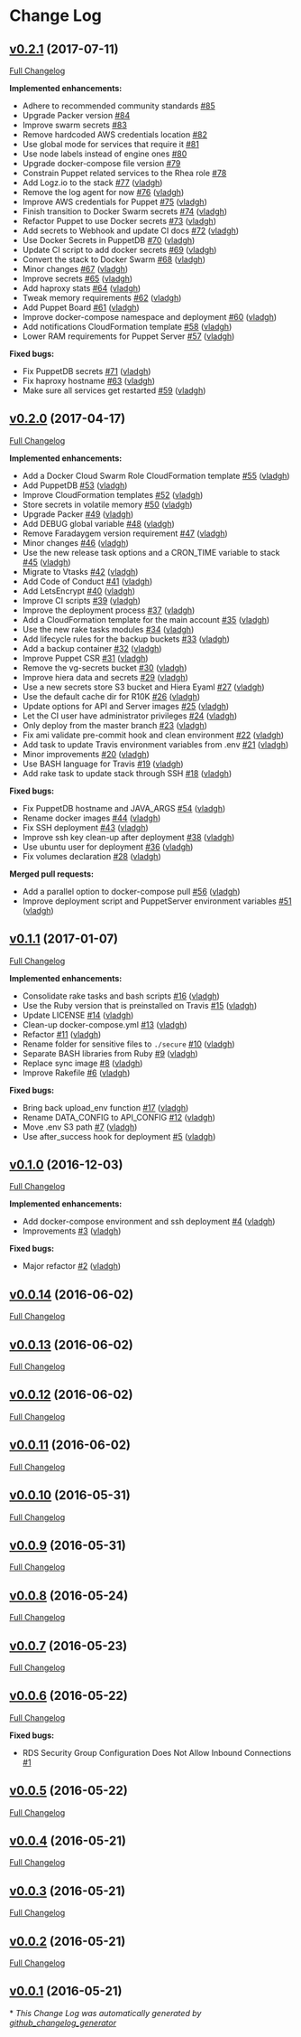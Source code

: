 # Change Log

## [v0.2.1](https://github.com/vghn/stack/tree/v0.2.1) (2017-07-11)
[Full Changelog](https://github.com/vghn/stack/compare/v0.2.0...v0.2.1)

**Implemented enhancements:**

- Adhere to recommended community standards [\#85](https://github.com/vghn/stack/issues/85)
- Upgrade Packer version [\#84](https://github.com/vghn/stack/issues/84)
- Improve swarm secrets [\#83](https://github.com/vghn/stack/issues/83)
- Remove hardcoded AWS credentials location [\#82](https://github.com/vghn/stack/issues/82)
- Use global mode for services that require it [\#81](https://github.com/vghn/stack/issues/81)
- Use node labels instead of engine ones [\#80](https://github.com/vghn/stack/issues/80)
- Upgrade docker-compose file version [\#79](https://github.com/vghn/stack/issues/79)
- Constrain Puppet related services to the Rhea role [\#78](https://github.com/vghn/stack/issues/78)
- Add Logz.io to the stack [\#77](https://github.com/vghn/stack/pull/77) ([vladgh](https://github.com/vladgh))
- Remove the log agent for now [\#76](https://github.com/vghn/stack/pull/76) ([vladgh](https://github.com/vladgh))
- Improve AWS credentials for Puppet [\#75](https://github.com/vghn/stack/pull/75) ([vladgh](https://github.com/vladgh))
- Finish transition to Docker Swarm secrets [\#74](https://github.com/vghn/stack/pull/74) ([vladgh](https://github.com/vladgh))
- Refactor Puppet to use Docker secrets [\#73](https://github.com/vghn/stack/pull/73) ([vladgh](https://github.com/vladgh))
- Add secrets to Webhook and update CI docs [\#72](https://github.com/vghn/stack/pull/72) ([vladgh](https://github.com/vladgh))
- Use Docker Secrets in PuppetDB [\#70](https://github.com/vghn/stack/pull/70) ([vladgh](https://github.com/vladgh))
- Update CI script to add docker secrets [\#69](https://github.com/vghn/stack/pull/69) ([vladgh](https://github.com/vladgh))
- Convert the stack to Docker Swarm [\#68](https://github.com/vghn/stack/pull/68) ([vladgh](https://github.com/vladgh))
- Minor changes [\#67](https://github.com/vghn/stack/pull/67) ([vladgh](https://github.com/vladgh))
- Improve secrets [\#65](https://github.com/vghn/stack/pull/65) ([vladgh](https://github.com/vladgh))
- Add haproxy stats [\#64](https://github.com/vghn/stack/pull/64) ([vladgh](https://github.com/vladgh))
- Tweak memory requirements [\#62](https://github.com/vghn/stack/pull/62) ([vladgh](https://github.com/vladgh))
- Add Puppet Board [\#61](https://github.com/vghn/stack/pull/61) ([vladgh](https://github.com/vladgh))
- Improve docker-compose namespace and deployment [\#60](https://github.com/vghn/stack/pull/60) ([vladgh](https://github.com/vladgh))
- Add notifications CloudFormation template [\#58](https://github.com/vghn/stack/pull/58) ([vladgh](https://github.com/vladgh))
- Lower RAM requirements for Puppet Server [\#57](https://github.com/vghn/stack/pull/57) ([vladgh](https://github.com/vladgh))

**Fixed bugs:**

- Fix PuppetDB secrets [\#71](https://github.com/vghn/stack/pull/71) ([vladgh](https://github.com/vladgh))
- Fix haproxy hostname [\#63](https://github.com/vghn/stack/pull/63) ([vladgh](https://github.com/vladgh))
- Make sure all services get restarted [\#59](https://github.com/vghn/stack/pull/59) ([vladgh](https://github.com/vladgh))

## [v0.2.0](https://github.com/vghn/stack/tree/v0.2.0) (2017-04-17)
[Full Changelog](https://github.com/vghn/stack/compare/v0.1.1...v0.2.0)

**Implemented enhancements:**

- Add a Docker Cloud Swarm Role CloudFormation template [\#55](https://github.com/vghn/stack/pull/55) ([vladgh](https://github.com/vladgh))
- Add PuppetDB [\#53](https://github.com/vghn/stack/pull/53) ([vladgh](https://github.com/vladgh))
- Improve CloudFormation templates [\#52](https://github.com/vghn/stack/pull/52) ([vladgh](https://github.com/vladgh))
- Store secrets in volatile memory [\#50](https://github.com/vghn/stack/pull/50) ([vladgh](https://github.com/vladgh))
- Upgrade Packer [\#49](https://github.com/vghn/stack/pull/49) ([vladgh](https://github.com/vladgh))
- Add DEBUG global variable [\#48](https://github.com/vghn/stack/pull/48) ([vladgh](https://github.com/vladgh))
- Remove Faradaygem version requirement [\#47](https://github.com/vghn/stack/pull/47) ([vladgh](https://github.com/vladgh))
- Minor changes [\#46](https://github.com/vghn/stack/pull/46) ([vladgh](https://github.com/vladgh))
- Use the new release task options and a CRON\_TIME variable to stack [\#45](https://github.com/vghn/stack/pull/45) ([vladgh](https://github.com/vladgh))
- Migrate to Vtasks [\#42](https://github.com/vghn/stack/pull/42) ([vladgh](https://github.com/vladgh))
- Add Code of Conduct [\#41](https://github.com/vghn/stack/pull/41) ([vladgh](https://github.com/vladgh))
- Add LetsEncrypt [\#40](https://github.com/vghn/stack/pull/40) ([vladgh](https://github.com/vladgh))
- Improve CI scripts [\#39](https://github.com/vghn/stack/pull/39) ([vladgh](https://github.com/vladgh))
- Improve the deployment process [\#37](https://github.com/vghn/stack/pull/37) ([vladgh](https://github.com/vladgh))
- Add a CloudFormation template for the main account [\#35](https://github.com/vghn/stack/pull/35) ([vladgh](https://github.com/vladgh))
- Use the new rake tasks modules [\#34](https://github.com/vghn/stack/pull/34) ([vladgh](https://github.com/vladgh))
- Add lifecycle rules for the backup buckets [\#33](https://github.com/vghn/stack/pull/33) ([vladgh](https://github.com/vladgh))
- Add a backup container [\#32](https://github.com/vghn/stack/pull/32) ([vladgh](https://github.com/vladgh))
- Improve Puppet CSR [\#31](https://github.com/vghn/stack/pull/31) ([vladgh](https://github.com/vladgh))
- Remove the vg-secrets bucket [\#30](https://github.com/vghn/stack/pull/30) ([vladgh](https://github.com/vladgh))
- Improve hiera data and secrets [\#29](https://github.com/vghn/stack/pull/29) ([vladgh](https://github.com/vladgh))
- Use a new secrets store S3 bucket and Hiera Eyaml [\#27](https://github.com/vghn/stack/pull/27) ([vladgh](https://github.com/vladgh))
- Use the default cache dir for R10K [\#26](https://github.com/vghn/stack/pull/26) ([vladgh](https://github.com/vladgh))
- Update options for API and Server images [\#25](https://github.com/vghn/stack/pull/25) ([vladgh](https://github.com/vladgh))
- Let the CI user have administrator privileges [\#24](https://github.com/vghn/stack/pull/24) ([vladgh](https://github.com/vladgh))
- Only deploy from the master branch [\#23](https://github.com/vghn/stack/pull/23) ([vladgh](https://github.com/vladgh))
- Fix ami validate pre-commit hook and clean environment [\#22](https://github.com/vghn/stack/pull/22) ([vladgh](https://github.com/vladgh))
- Add task to update Travis environment variables from .env [\#21](https://github.com/vghn/stack/pull/21) ([vladgh](https://github.com/vladgh))
- Minor improvements [\#20](https://github.com/vghn/stack/pull/20) ([vladgh](https://github.com/vladgh))
- Use BASH language for Travis [\#19](https://github.com/vghn/stack/pull/19) ([vladgh](https://github.com/vladgh))
- Add rake task to update stack through SSH [\#18](https://github.com/vghn/stack/pull/18) ([vladgh](https://github.com/vladgh))

**Fixed bugs:**

- Fix PuppetDB hostname and JAVA\_ARGS [\#54](https://github.com/vghn/stack/pull/54) ([vladgh](https://github.com/vladgh))
- Rename docker images [\#44](https://github.com/vghn/stack/pull/44) ([vladgh](https://github.com/vladgh))
- Fix SSH deployment [\#43](https://github.com/vghn/stack/pull/43) ([vladgh](https://github.com/vladgh))
- Improve ssh key clean-up after deployment [\#38](https://github.com/vghn/stack/pull/38) ([vladgh](https://github.com/vladgh))
- Use ubuntu user for deployment [\#36](https://github.com/vghn/stack/pull/36) ([vladgh](https://github.com/vladgh))
- Fix volumes declaration [\#28](https://github.com/vghn/stack/pull/28) ([vladgh](https://github.com/vladgh))

**Merged pull requests:**

- Add a parallel option to docker-compose pull [\#56](https://github.com/vghn/stack/pull/56) ([vladgh](https://github.com/vladgh))
- Improve deployment script and PuppetServer environment variables [\#51](https://github.com/vghn/stack/pull/51) ([vladgh](https://github.com/vladgh))

## [v0.1.1](https://github.com/vghn/stack/tree/v0.1.1) (2017-01-07)
[Full Changelog](https://github.com/vghn/stack/compare/v0.1.0...v0.1.1)

**Implemented enhancements:**

- Consolidate rake tasks and bash scripts [\#16](https://github.com/vghn/stack/pull/16) ([vladgh](https://github.com/vladgh))
- Use the Ruby version that is preinstalled on Travis [\#15](https://github.com/vghn/stack/pull/15) ([vladgh](https://github.com/vladgh))
- Update LICENSE [\#14](https://github.com/vghn/stack/pull/14) ([vladgh](https://github.com/vladgh))
- Clean-up docker-compose.yml [\#13](https://github.com/vghn/stack/pull/13) ([vladgh](https://github.com/vladgh))
- Refactor [\#11](https://github.com/vghn/stack/pull/11) ([vladgh](https://github.com/vladgh))
- Rename folder for sensitive files to `./secure` [\#10](https://github.com/vghn/stack/pull/10) ([vladgh](https://github.com/vladgh))
- Separate BASH libraries from Ruby [\#9](https://github.com/vghn/stack/pull/9) ([vladgh](https://github.com/vladgh))
- Replace sync image [\#8](https://github.com/vghn/stack/pull/8) ([vladgh](https://github.com/vladgh))
- Improve Rakefile [\#6](https://github.com/vghn/stack/pull/6) ([vladgh](https://github.com/vladgh))

**Fixed bugs:**

- Bring back upload\_env function [\#17](https://github.com/vghn/stack/pull/17) ([vladgh](https://github.com/vladgh))
- Rename DATA\_CONFIG to API\_CONFIG [\#12](https://github.com/vghn/stack/pull/12) ([vladgh](https://github.com/vladgh))
- Move .env S3 path [\#7](https://github.com/vghn/stack/pull/7) ([vladgh](https://github.com/vladgh))
- Use after\_success hook for deployment [\#5](https://github.com/vghn/stack/pull/5) ([vladgh](https://github.com/vladgh))

## [v0.1.0](https://github.com/vghn/stack/tree/v0.1.0) (2016-12-03)
[Full Changelog](https://github.com/vghn/stack/compare/v0.0.14...v0.1.0)

**Implemented enhancements:**

- Add docker-compose environment and ssh deployment [\#4](https://github.com/vghn/stack/pull/4) ([vladgh](https://github.com/vladgh))
- Improvements [\#3](https://github.com/vghn/stack/pull/3) ([vladgh](https://github.com/vladgh))

**Fixed bugs:**

- Major refactor [\#2](https://github.com/vghn/stack/pull/2) ([vladgh](https://github.com/vladgh))

## [v0.0.14](https://github.com/vghn/stack/tree/v0.0.14) (2016-06-02)
[Full Changelog](https://github.com/vghn/stack/compare/v0.0.13...v0.0.14)

## [v0.0.13](https://github.com/vghn/stack/tree/v0.0.13) (2016-06-02)
[Full Changelog](https://github.com/vghn/stack/compare/v0.0.12...v0.0.13)

## [v0.0.12](https://github.com/vghn/stack/tree/v0.0.12) (2016-06-02)
[Full Changelog](https://github.com/vghn/stack/compare/v0.0.11...v0.0.12)

## [v0.0.11](https://github.com/vghn/stack/tree/v0.0.11) (2016-06-02)
[Full Changelog](https://github.com/vghn/stack/compare/v0.0.10...v0.0.11)

## [v0.0.10](https://github.com/vghn/stack/tree/v0.0.10) (2016-05-31)
[Full Changelog](https://github.com/vghn/stack/compare/v0.0.9...v0.0.10)

## [v0.0.9](https://github.com/vghn/stack/tree/v0.0.9) (2016-05-31)
[Full Changelog](https://github.com/vghn/stack/compare/v0.0.8...v0.0.9)

## [v0.0.8](https://github.com/vghn/stack/tree/v0.0.8) (2016-05-24)
[Full Changelog](https://github.com/vghn/stack/compare/v0.0.7...v0.0.8)

## [v0.0.7](https://github.com/vghn/stack/tree/v0.0.7) (2016-05-23)
[Full Changelog](https://github.com/vghn/stack/compare/v0.0.6...v0.0.7)

## [v0.0.6](https://github.com/vghn/stack/tree/v0.0.6) (2016-05-22)
[Full Changelog](https://github.com/vghn/stack/compare/v0.0.5...v0.0.6)

**Fixed bugs:**

- RDS Security Group Configuration Does Not Allow Inbound Connections [\#1](https://github.com/vghn/stack/issues/1)

## [v0.0.5](https://github.com/vghn/stack/tree/v0.0.5) (2016-05-22)
[Full Changelog](https://github.com/vghn/stack/compare/v0.0.4...v0.0.5)

## [v0.0.4](https://github.com/vghn/stack/tree/v0.0.4) (2016-05-21)
[Full Changelog](https://github.com/vghn/stack/compare/v0.0.3...v0.0.4)

## [v0.0.3](https://github.com/vghn/stack/tree/v0.0.3) (2016-05-21)
[Full Changelog](https://github.com/vghn/stack/compare/v0.0.2...v0.0.3)

## [v0.0.2](https://github.com/vghn/stack/tree/v0.0.2) (2016-05-21)
[Full Changelog](https://github.com/vghn/stack/compare/v0.0.1...v0.0.2)

## [v0.0.1](https://github.com/vghn/stack/tree/v0.0.1) (2016-05-21)


\* *This Change Log was automatically generated by [github_changelog_generator](https://github.com/skywinder/Github-Changelog-Generator)*